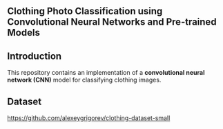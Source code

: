 
## Clothing Photo Classification using Convolutional Neural Networks and Pre-trained Models

## Introduction

This repository contains an implementation of a **convolutional neural network (CNN)** model for classifying clothing images.

## Dataset
https://github.com/alexeygrigorev/clothing-dataset-small



